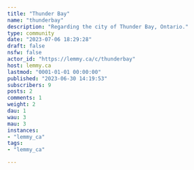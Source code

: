```yaml
---
title: "Thunder Bay" 
name: "thunderbay"
description: "Regarding the city of Thunder Bay, Ontario."
type: community
date: "2023-07-06 18:29:28"
draft: false
nsfw: false
actor_id: "https://lemmy.ca/c/thunderbay"
host: lemmy.ca
lastmod: "0001-01-01 00:00:00"
published: "2023-06-30 14:19:53"
subscribers: 9
posts: 2
comments: 1
weight: 2
dau: 1
wau: 3
mau: 3
instances:
- "lemmy_ca"
tags: 
- "lemmy_ca"

---
```


